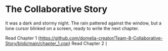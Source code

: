 # The Collaborative Story

It was a dark and stormy night. The rain pattered against the window, but a lone cursor blinked on a screen, ready to write the next chapter.

Read Chapter 1 (https://github.com/domelia-creator/Team-8-Collaborative-Story/blob/main/chapter_1.cpp)
Read Chapter 2 (

